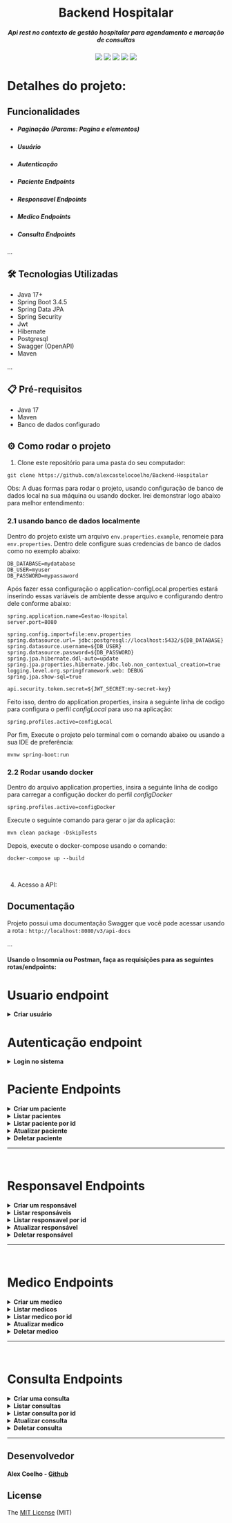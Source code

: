 <h1 align="center">Backend Hospitalar</h1>

<h5 align="center">
  Api rest no contexto de gestão hospitalar para agendamento e marcação de consultas
</h5>
<p align="center"> 
  <img src="https://img.shields.io/badge/Java-ED8B00?style=for-the-badge&logo=java&logoColor=white"/> 
 <img src="https://img.shields.io/badge/Spring-6DB33F?style=for-the-badge&logo=spring&logoColor=white"/>
 <img src="https://img.shields.io/badge/PostgreSQL-316192?style=for-the-badge&logo=postgresql&logoColor=white"/> 
 <img src="http://img.shields.io/static/v1?label=STATUS&message=EM%20DESENVOLVIMENTO&color=RED&style=for-the-badge"/>
 <img src="http://img.shields.io/static/v1?label=License&message=MIT&color=green&style=for-the-badge"/>
  </p>



# Detalhes do projeto:

## Funcionalidades
  - ##### Paginação (Params: Pagina e elementos)  
  - ##### Usuário
  - ##### Autenticação
  - ##### Paciente Endpoints
  - ##### Responsavel Endpoints
  - ##### Medico Endpoints
  - ##### Consulta Endpoints
  

   
...
## 🛠️ Tecnologias Utilizadas

- Java 17+
- Spring Boot 3.4.5
- Spring Data JPA
- Spring Security
- Jwt
- Hibernate
- Postgresql
- Swagger (OpenAPI)
- Maven 

...

## 📋 Pré-requisitos

- Java 17
- Maven 
- Banco de dados configurado 


## ⚙️ Como rodar o projeto

1. Clone este repositório para uma pasta do seu computador:


```
git clone https://github.com/alexcastelocoelho/Backend-Hospitalar
```

 Obs: A duas formas para rodar o projeto, usando configuração de banco de dados local na sua máquina ou usando docker.
Irei demonstrar logo abaixo para melhor entendimento:
<br>

### 2.1 usando banco de dados localmente
Dentro do projeto existe um arquivo `env.properties.example`, renomeie para `env.properties`. Dentro dele configure suas credencias de banco de dados como no exemplo abaixo:

```
DB_DATABASE=mydatabase
DB_USER=myuser
DB_PASSWORD=mypassaword
```
Após fazer essa configuração o application-configLocal.properties estará inserindo essas variáveis de ambiente desse arquivo e configurando dentro dele conforme abaixo:
<br>

```
spring.application.name=Gestao-Hospital
server.port=8080

spring.config.import=file:env.properties
spring.datasource.url= jdbc:postgresql://localhost:5432/${DB_DATABASE}
spring.datasource.username=${DB_USER}
spring.datasource.password=${DB_PASSWORD}
spring.jpa.hibernate.ddl-auto=update
spring.jpa.properties.hibernate.jdbc.lob.non_contextual_creation=true
logging.level.org.springframework.web: DEBUG
spring.jpa.show-sql=true

api.security.token.secret=${JWT_SECRET:my-secret-key}
```

Feito isso, dentro do application.properties, insira a seguinte linha de codigo para configura o perfil *configLocal* para uso na aplicação:
```
spring.profiles.active=configLocal
```

Por fim, Execute o projeto pelo terminal com o comando abaixo ou usando a sua IDE de preferência:


`mvnw spring-boot:run`


### 2.2 Rodar usando docker
Dentro do arquivo application.properties, insira a seguinte linha de codigo para carregar a configução docker do perfil *configDocker*
```
spring.profiles.active=configDocker
```

Execute o seguinte comando para gerar o jar da aplicação:
```
mvn clean package -DskipTests
```

Depois, execute o docker-compose usando o comando:
```
docker-compose up --build
```



<br>

4. Acesso a API:


## Documentação


Projeto possui uma documentação Swagger que você pode acessar usando a rota
: 
`http://localhost:8080/v3/api-docs`


...

#### Usando o Insomnia ou Postman, faça as requisições para as seguintes rotas/endpoints:



#  Usuario endpoint
<details> <summary><strong> Criar usuário</strong></summary>
<br>

`POST`  

```
http://localhost:8080/auth/registro
```

Restrições para os campos 
- Informar um email valido
- Senha precisa ter pelo menos 6 digitos
- Informar a role do usuario  
roles permitidas[ADMIN, ATENDENTE, MEDICO, PACIENTE])



### Exemplo  requisição

```
{
    "email": "augustoJosue@gmail.com",
    "senha": "209_@ty",
    "role": "ADMIN"
}
```

`Status Code: 200 OK`   
Usuário cadastrado com sucesso

<br>

`Status Code: 400 Bad Request`
```
{
	"httpStatus": "BAD_REQUEST",
	"message": "Informe um e-mail valido",
	"path": "/auth/registro",
	"api": "register",
	"timestamp": "2025-06-18T23:39:07.9691212-03:00"
}
```

`Status Code: 409 Conflict`
```
{
	"httpStatus": "CONFLICT",
	"message": "Email já registrado no sistema",
	"path": "/auth/registro",
	"api": "register",
	"timestamp": "2025-06-18T23:54:24.2435107-03:00"
}
```

</details>


#  Autenticação endpoint
<details> <summary><strong>Login no sistema</strong></summary>

`POST`  

```
http://localhost:8080/auth/login
```

Restrições para os campos 
- Informar o email cadastrado
- Informar sua senha cadastrada



### Exemplo  requisição

```
{
    "email": "augustoJosue@gmail.com",
    "senha": "209_@ty",
   
}
```
<br>

`Status Code: 200 OK`
```
 {
	"token": "eyJhbGciOiJIUzI1NiIsInR5cCI6IkpXVCJ9.eyJpc3MiOiJnZXN0YW8taG9zcGl0YWwiLCJzdWIiOiJhdWd1c3RvSm9zdXNAZ21haWwuY29tYSIsImV4cCI6MTc1MDMwOTYzMH0.0GW6UEa5ngntv9hPMxQfFLUE0QDEnkC5ZeHj7bzxUnc"
}
```  
### OBS: Esse é o token que você deve copiar e colar nos Cabeçalhos das requisições

<br>


`Status Code: 403 Forbidden`  
Senha ou email incorreto, verificar e fazer uma nova requisição

<br>


</details>



#  Paciente Endpoints

<details> <summary><strong>Criar um paciente</strong></summary>

#### Usuários com role ADMIN ou ATENDENTE podem criar paciente

`POST`

```
http://localhost:8080/paciente
```
Restrições para os campos 
- Nome precisa ter pelo menos 3 caracteres
- Idade minima do paciente precisa ser 3 anos
- Informar um cpf valido(somente os numeros)
- dataNascimento precisa está no padrão (dd/MM/yyyy)
- Contato precisa ter o ddd junto com o número 
- Endereço precisa ter pelo menos 8 caracteres



### Exemplo  requisição

```
{
        "nome": "Joao Pereira",
        "idade": 17,
        "cpf": "63068188040",
        "dataNascimento": "12/04/2002",
        "contato": "91983299350",
        "endereco": "Rua oliveira bela"
}
```

...

`Status Code: 201 Created`

```
{
    	"id": "e7fcbb3b-0ba6-40b8-a681-0ce984a72f40",
        "nome": "Joao Pereira",
        "idade": 17,
        "cpf": "630.681.880-40",
        "dataNascimento": "12/04/2002",
        "contato": "91983299350",
        "endereco": "Rua oliveira bela",
        "consultas": []
}
```

...

`Status Code: 400 Bad Request`  
Obs: No atributo message ira aparecer o motivo do erro, como no exemplo

```

{
    "httpStatus": "BAD_REQUEST",
    "message": "Cpf invalido, verifique, por gentileza",
    "path": "/paciente",
    "api": "criarPaciente",
    "timestamp": "2025-06-17T15:59:48.5983918-03:00"
}
```
...

`Status Code: 409 Conflict`

```
{

    "httpStatus": "CONFLICT",
    "message": "Cpf já registrado no sistema",
    "path": "/paciente",
    "api": "criarPaciente",
    "timestamp": "2025-06-17T16:09:10.1794329-03:00"
}
```
</details>





<details> <summary><strong>Listar pacientes</strong></summary>
  
#### Usuários com role ADMIN, ATENDENTE ou MEDICO podem listar pacientes

`GET`

```
http://localhost:8080/paciente
```

...

`Status Code: 200 OK`

```
{
	"content": [
		{
			"id": "f4f0cfcd-0bc1-4278-a157-9caf6ad6472c",
			"nome": "Joao Pereira",
			"idade": 3,
			"cpf": "630.681.880-40",
			"dataNascimento": "12/04/2002",
			"contato": "91983299350",
			"endereco": "Rua oliveira bela",
			"consultas": []
		},
		{
			"id": "d2f9a54f-b0af-4fe7-8a49-37841e0aa91f",
			"nome": "Leandro gomes",
			"idade": 20,
			"cpf": "477.184.090-31",
			"dataNascimento": "21/08/2010",
			"contato": "91923657896",
			"endereco": "Rua paes de sousa",
			"consultas": []
		}
	],
	"page": 0,
	"size": 10,
	"totalElements": 2,
	"totalPages": 1,
	"first": true,
	"last": true
}
```

...

</details>


<details> <summary><strong>Listar paciente por id</strong></summary>

#### Usuários com role ADMIN, ATENDENTE, MEDICO ou PACIENTE pode listar um paciente

`GET`

```
http://localhost:8080/paciente/id
```

...

`Status Code: 200 OK`

```
{
	"id": "7d635ab6-ca24-484d-bffd-6b1dad1c8b18",
	"nome": "Leandro gomes",
	"idade": 20,
	"cpf": "477.184.090-31",
	"dataNascimento": "21/08/2010",
	"contato": "91923657896",
	"endereco": "Rua paes de sousa",
	"consultas": []
}
```

...

`Status Code: 404 Not Found`

```
{
	"httpStatus": "NOT_FOUND",
	"message": "Paciente não localizado",
	"path": "/paciente/7d635ab6-ca24-484d-bffd-6b1dad1c8b17",
	"api": "listarUmPaciente",
	"timestamp": "2025-06-17T23:13:01.4678098-03:00"
}
```

`Status Code: 400 Bad Request`

```
{
	"httpStatus": "BAD_REQUEST",
	"message": "Valor do id invalido ou longo demais, verifique",
	"path": "/paciente/7d635ab6-ca24-484d-bffd-6b1dad1c8b17ss",
	"api": "listarUmPaciente",
	"timestamp": "2025-06-17T23:13:30.3790446-03:00"
}
```
</details>


<details> <summary><strong>Atualizar paciente</strong></summary>

#### Usuários com role ADMIN ou ATENDENTE podem atualizar paciente 

`PATCH`

```
http://localhost:8080/paciente/id
```
campos que podem ser atualizados
- Nome
- idade
- contato
- endereco
```
{    	
    "nome": "Leandro gomes",
    "idade": 20,				
    "contato": "91923657896",
    "endereco": "Rua paes de sousa "
    
}
```

`Status Code: 204 No Content`  
Indica que foi atualizado com sucesso
<br>
<br>
<br>

`Status Code: 404 Not Found`

```
{
	"httpStatus": "NOT_FOUND",
	"message": "Paciente não localizado",
	"path": "/paciente/7d635ab6-ca24-484d-bffd-6b1dad1c8b17",
	"api": "listarUmPaciente",
	"timestamp": "2025-06-17T23:13:01.4678098-03:00"
}
```

`Status Code: 400 Bad Request`

```
{
	"httpStatus": "BAD_REQUEST",
	"message": "Valor do id invalido ou longo demais, verifique",
	"path": "/paciente/7d635ab6-ca24-484d-bffd-6b1dad1c8b17ss",
	"api": "listarUmPaciente",
	"timestamp": "2025-06-17T23:13:30.3790446-03:00"
}
```

</details>



<details> <summary><strong>Deletar paciente</strong></summary>

#### Somente usuario com role ADMIN pode deletar paciente 

`DELETE`

```
http://localhost:8080/paciente/id
```

`Status Code: 204 No Content`  
Indica que foi deletado com sucesso
<br>
<br>

`Status Code: 404 Not Found`

```
{
	"httpStatus": "NOT_FOUND",
	"message": "Paciente não localizado",
	"path": "/paciente/7d635ab6-ca24-484d-bffd-6b1dad1c8b17",
	"api": "listarUmPaciente",
	"timestamp": "2025-06-17T23:13:01.4678098-03:00"
}
```

`Status Code: 400 Bad Request`

```
{
	"httpStatus": "BAD_REQUEST",
	"message": "Valor do id invalido ou longo demais, verifique",
	"path": "/paciente/7d635ab6-ca24-484d-bffd-6b1dad1c8b17ss",
	"api": "listarUmPaciente",
	"timestamp": "2025-06-17T23:13:30.3790446-03:00"
}
```


</details>



---
<br>

#  Responsavel Endpoints
<details> <summary><strong>Criar um responsável</strong></summary>
  
#### Usuários com role ADMIN ou ATENDENTE podem criar um responsável

`POST`

```
http://localhost:8080/responsavel
```
Restrições para os campos 
- Nome precisa ter pelo menos 3 caracteres
- Informar um cpf valido(somente os numeros)
- dataNascimento precisa está no padrão (dd/MM/yyyy)
- informar o parentesco com o paciente  
 Opções permitidas
[ PAI,
    MAE,
    CONJUGE,
    COMPANHEIRO,
    FILHO,
    IRMAO,
    AVO,
    TUTOR_LEGAL,
    OUTRO]

- Contato precisa ter o ddd junto com o número 
- Endereço precisa ter pelo menos 8 caracteres



### Exemplo  requisição

```
{
	        
         "nome": "Rayssa gomes",
	
         "cpf": "21430262001",
	
         "dataNascimento": "08/04/2002",
					
        "parentesco": "IRMAO",

         "contato": "11935678642",
	
         "endereco": "Rua do congo"

}
```

...

`Status Code: 201 Created`

```
{
	"id": "bfe0bccb-25de-4e39-9bd0-808739c7e7d6",
	"nome": "Rayssa gomes",
	"cpf": "214.302.620-01",
	"dataNascimento": "08/04/2002",
	"parentesco": "IRMAO",
	"contato": "11935678642",
	"endereco": "Rua do congo"
}
```

...

`Status Code: 400 Bad Request`  
Obs: No atributo message ira aparecer o motivo do erro, como no exemplo

```
{
	"httpStatus": "BAD_REQUEST",
	"message": "Formato ou valores informados incorretos, verifique",
	"path": "/responsavel",
	"api": "criarResponsavelPaciente",
	"timestamp": "2025-06-17T23:36:49.9814071-03:00"
}
```
...

`Status Code: 409 Conflict`

```
{

    "httpStatus": "CONFLICT",
    "message": "Cpf já registrado no sistema",
    "path": "/paciente",
    "api": "criarPaciente",
    "timestamp": "2025-06-17T16:09:10.1794329-03:00"
}
```

</details>


<details> <summary><strong>Listar responsáveis</strong></summary>

#### Usuários com role ADMIN, ATENDENTE OU MEDICO podem listar os responsáveis

`GET`

```
http://localhost:8080/responsavel
```

...

`Status Code: 200 OK`

```
{
	"content": [
		{
			"id": "2f3d20a6-b44b-4d9d-9925-a8a3530f144e",
			"nome": "Aline gomes",
			"cpf": "304.740.810-60",
			"dataNascimento": "15/06/1980",
			"parentesco": "MAE",
			"contato": "11935678642",
			"endereco": "Rua dos santos drumonde"
		}
	],
	"page": 0,
	"size": 10,
	"totalElements": 1,
	"totalPages": 1,
	"first": true,
	"last": true
}
```



</details>

<details> <summary><strong>Listar responsavel por id </strong></summary>


#### Usuários com role ADMIN, ATENDENTE, MEDICO ou PACIENTE podem listar um responsável 

`GET`

```
http://localhost:8080/responsavel/id
```

...

`Status Code: 200 OK`

```
{
	"id": "3c9c37e1-e35b-47f8-bb20-00c0889ca35c",
	"nome": "Aline gomes",
	"cpf": "304.740.810-60",
	"dataNascimento": "15/06/1980",
	"parentesco": "MAE",
	"contato": "11935678642",
	"endereco": "Rua dos santos drumonde"
}
```

...

`Status Code: 404 Not Found`

```
{
	"httpStatus": "NOT_FOUND",
	"message": "Responsavel não localizado",
	"path": "/responsavel/3c9c37e1-e35b-47f8-bb20-00c0889ca35a",
	"api": "listarUmResponsavelPaciente",
	"timestamp": "2025-06-17T23:40:48.6991833-03:00"
}
```

`Status Code: 400 Bad Request`

```
{
	"httpStatus": "BAD_REQUEST",
	"message": "Valor do id invalido ou longo demais, verifique",
	"path": "/responsavel/3c9c37e1-e35b-47f8-bb20-00c0889sca35a",
	"api": "listarUmResponsavelPaciente",
	"timestamp": "2025-06-17T23:41:04.8208872-03:00"
}
```
</details>


<details> <summary><strong>Atualizar responsável </strong></summary>

#### Usuários com role ADMIN, ATENDENTE OU MEDICO podem atualizar responsável 

`PATCH`

```
http://localhost:8080/responsavel/id
```

campos que podem ser atualizados
- Nome
- Contato
- Endereco

### Exemplo requisição

```
{		
		
	"endereco": "passsagem Assis de sousa franco"	
	
}
```

`Status Code: 204 No Content`  
Atualizado com sucesso
<br>
<br>


`Status Code: 404 Not Found`

```
{
	"httpStatus": "NOT_FOUND",
	"message": "Responsavel não localizado",
	"path": "/responsavel/3c9c37e1-e35b-47f8-bb20-00c0889ca35a",
	"api": "atualizarResponsavelPaciente",
	"timestamp": "2025-06-17T23:46:12.186425-03:00"
}
```

`Status Code: 400 Bad Request`

```
{
	"httpStatus": "BAD_REQUEST",
	"message": "Valor do id invalido ou longo demais, verifique",
	"path": "/responsavel/3c9c37e1-e35b-47f8-bb20-00ac0889ca35a",
	"api": "atualizarResponsavelPaciente",
	"timestamp": "2025-06-17T23:46:22.6848884-03:00"
}

```

</details>


<details> <summary><strong>Deletar responsável </strong></summary>


#### Somente usuario com role ADMIN pode deletar responsável

`DELETE`

```
http://localhost:8080/responsavel/id
```

`Status Code: 204 No Content`  
Deletado com sucesso
<br>
<br>

`Status Code: 404 Not Found`

```
{
	"httpStatus": "NOT_FOUND",
	"message": "Paciente não localizado",
	"path": "/paciente/7d635ab6-ca24-484d-bffd-6b1dad1c8b17",
	"api": "listarUmPaciente",
	"timestamp": "2025-06-17T23:13:01.4678098-03:00"
}
```

`Status Code: 400 Bad Request`

```
{
	"httpStatus": "BAD_REQUEST",
	"message": "Valor do id invalido ou longo demais, verifique",
	"path": "/paciente/7d635ab6-ca24-484d-bffd-6b1dad1c8b17ss",
	"api": "listarUmPaciente",
	"timestamp": "2025-06-17T23:13:30.3790446-03:00"
}
```

</details>


---
<br>

#  Medico Endpoints


<details> <summary><strong>Criar um medico </strong></summary>
  
#### Usuários com role ADMIN ou ATENDENTE podem criar um medico
`POST`

```
http://localhost:8080/medico
```
Restrições para os campos 
- Nome precisa ter pelo menos 3 caracteres
- Informar o conselho/CRM medico formatado
- Informar um cpf valido(somente os numeros)
- Contato precisa ter o ddd junto com o número
- Endereço precisa ter pelo menos 8 caracteres
- Precisa informar um e-mail valido
 



### Exemplo  requisição

```
{
	"nome": "Lucas Silva",
	"numeroConselho": "CRM-MA 457689",
	"cpf": "24298017010",
	"contato": "98925786491",
	"endereco": "passagem porto franco",
	"email": "Lucas@gmail.com"
	
}
```

...

`Status Code: 201 Created`

```
{
	"id": "358f3666-98c8-461c-bb62-4cd0cecb1a01",
	"nome": "Lucas Silva",
	"numeroConselho": "CRM-MA 457689",
	"cpf": "242.980.170-10",
	"contato": "98925786491",
	"endereco": "passagem porto franco",
	"email": "Lucas@gmail.com",
	"consultas": []
}
```

...

`Status Code: 400 Bad Request`  
Obs: No atributo message ira aparecer o motivo do erro, como no exemplo

```
{
	"httpStatus": "BAD_REQUEST",
	"message": "informe um email valido",
	"path": "/medico",
	"api": "criarMedico",
	"timestamp": "2025-06-18T00:02:10.3589065-03:00"
}
```
...

`Status Code: 409 Conflict`

```
{
	"httpStatus": "CONFLICT",
	"message": "Cpf já registrado no sistema",
	"path": "/medico",
	"api": "criarMedico",
	"timestamp": "2025-06-18T00:02:36.9777904-03:00"
}
```

</details>

<details> <summary><strong>Listar medicos </strong></summary>
  
#### Usuários com role ADMIN ou ATENDENTE podem listar os medicos

`GET`

```
http://localhost:8080/medico
```

...

`Status Code: 200 OK`

```
{
	"content": [
		{
			"id": "1c5ea6da-2e01-4ea1-aa23-9178f7d74ab8",
			"nome": "Lucas Silva",
			"numeroConselho": "CRM-MA 457689",
			"cpf": "242.980.170-10",
			"contato": "98925786491",
			"endereco": "passagem porto franco",
			"email": "Lucas@gmail.com",
			"consultas": []
		}
	],
	"page": 0,
	"size": 10,
	"totalElements": 1,
	"totalPages": 1,
	"first": true,
	"last": true
}
```

</details>


<details> <summary><strong> Listar medico por id</strong></summary>

#### Usuários com role ADMIN, ATENDENTE OU MEDICO podem listar um medico

`GET`

```
http://localhost:8080/medico/id
```

...

`Status Code: 200 OK`

```
{
	"id": "93119e99-4b86-4548-9b2d-d1cf87593e8b",
	"nome": "Adriano Almeida",
	"numeroConselho": "CRM-PA 457689",
	"cpf": "017.650.960-73",
	"contato": "91934658792",
	"endereco": "Rua dos assis",
	"email": "meidaJunior@gmail.com",
	"consultas": []
}
```

...

`Status Code: 404 Not Found`

```
{
	"httpStatus": "NOT_FOUND",
	"message": "Medico não localizado",
	"path": "/medico/93119e99-4b86-4548-9b2d-d1cf87593e8a",
	"api": "listarUmMedico",
	"timestamp": "2025-06-18T00:10:44.1230536-03:00"
}
```

`Status Code: 400 Bad Request`

```
{
	"httpStatus": "BAD_REQUEST",
	"message": "Valor do id invalido ou longo demais, verifique",
	"path": "/medico/93119e99-4b86-4548-9b2d-d1cf8759a3e8a",
	"api": "listarUmMedico",
	"timestamp": "2025-06-18T00:11:00.6751327-03:00"
}
```

</details>

<details> <summary><strong>Atualizar medico </strong></summary>

#### Usuários com role ADMIN, ATENDENTE OU MEDICO podem atualizar um medico

`PATCH`

```
http://localhost:8080/medico/id
```

campos que podem ser atualizados
- Nome
- Contato
- Endereço
- Email

### Exemplo requisição

```
{		
		
	"endereco": "Rua dos pariquis"	
    "email: "Lucastuyr@gmail.com"
	
}
```

`Status Code: 204 No Content`  
Atualizado com sucesso
<br>
<br>


`Status Code: 404 Not Found`

```
{
	"httpStatus": "NOT_FOUND",
	"message": "Medico não localizado",
	"path": "/medico/93119e99-4b86-4548-9b2d-d1cf87593e8a",
	"api": "atualizarMedico",
	"timestamp": "2025-06-18T00:14:13.1946737-03:00"
}
```

`Status Code: 400 Bad Request`

```
{
	"httpStatus": "BAD_REQUEST",
	"message": "Valor do id invalido ou longo demais, verifique",
	"path": "/medico/93119e99-4b86-4548-9b2d-d1cf87593e8as",
	"api": "atualizarMedico",
	"timestamp": "2025-06-18T00:14:24.4407959-03:00"
}

```

</details>



<details> <summary><strong>Deletar medico </strong></summary>
  
#### Somente usuario com role ADMIN pode deletar um medico

`DELETE`

```
http://localhost:8080/medico/id
```

`Status Code: 204 No Content`  
Deletado com sucesso
<br>
<br>

`Status Code: 404 Not Found`

```
{
	"httpStatus": "NOT_FOUND",
	"message": "Medico não localizado",
	"path": "/medico/ebdb0056-bfae-43c5-99a6-420793cc29d1",
	"api": "deletarMedico",
	"timestamp": "2025-06-18T00:15:58.179216-03:00"
}
```

`Status Code: 400 Bad Request`

```
{
	"httpStatus": "BAD_REQUEST",
	"message": "Valor do id invalido ou longo demais, verifique",
	"path": "/medico/ebdb0056-bfae-43c5-99a6-420793cc29d1s",
	"api": "deletarMedico",
	"timestamp": "2025-06-18T00:16:19.5245882-03:00"
}
```

</details>

---
<br>



#  Consulta Endpoints

<details> <summary><strong> Criar uma consulta</strong></summary>

#### Usuários com role ADMIN ou ATENDENTE podem criar uma consulta

`POST`

```
http://localhost:8080/consulta
```
Restrições para os campos 
- Data da consulta precisa está no padrão  (dd/MM/yyyy)
- Hora da consulta precisa ser passada no padrão ("HH:mm")
- Informar o paciente da consulta passando o id
- Informar o medico da consulta passando o id
- Status da consulta pode ser [AGENDADA, CONFIRMADA, CANCELADA, CONCLUIDA]
 

### Exemplo  requisição

```
{
	"dataConsulta": "19/06/2025",
	"horaConsulta": "00:00",
	"paciente": {"id": "55cbc01c-cffa-4622-b6f0-90e1aea05e5c"},
	"medico": {"id": "93119e99-4b86-4548-9b2d-d1cf87593e8b"},
	"status": "CANCELADA"
	
}
```

...

`Status Code: 201 Created`

```
{
	"id": "c09874ab-378f-40e3-85c2-4f0075c2dcd6",
	"dataConsulta": "19/06/2025",
	"horaConsulta": "00:00",
	"status": "CANCELADA"
}
```

...

`Status Code: 400 Bad Request`  
Obs: No atributo message ira aparecer o motivo do erro, como no exemplo

```
{
	"httpStatus": "BAD_REQUEST",
	"message": "Formato ou valores informados incorretos, verifique",
	"path": "/consulta",
	"api": "criarConsulta",
	"timestamp": "2025-06-18T00:29:15.5796927-03:00"
}
```
...

`Status Code: 500 Internal Server Error`  
Obs: Principal causa é se for passado medico ou paciente que não existe no banco

```
{
	"timestamp": "2025-06-18T03:29:42.978+00:00",
	"status": 500,
	"error": "Internal Server Error",
	"path": "/consulta"
}
```

</details>


<details> <summary><strong>Listar consultas </strong></summary>
 
#### Usuários com role ADMIN, ATENDENTE OU MEDICO podem listar as consultas

`GET`

```
http://localhost:8080/consulta
```

...

`Status Code: 200 OK`

```
{
	"content": [
		{
			"id": "990ff32e-5044-403a-87aa-14076dc53bf0",
			"dataConsulta": "10/07/2025",
			"horaConsulta": "15:35",
			"status": "CONFIRMADA"
		}
	],
	"page": 0,
	"size": 10,
	"totalElements": 1,
	"totalPages": 1,
	"first": true,
	"last": true
}
```

</details>


<details> <summary><strong> Listar consulta por id </strong></summary>
  
#### Usuários com role ADMIN, ATENDENTE, MEDICO ou PACIENTE podem listar uma consulta 

`GET`

```
http://localhost:8080/consulta
```

...

`Status Code: 200 OK`

```
{
	"id": "c0768c7f-a47c-490f-8211-30b4c374f107",
	"dataConsulta": "25/06/2025",
	"horaConsulta": "15:35",
	"status": "AGENDADA"
}
```

...

`Status Code: 404 Not Found`

```
{
        "httpStatus": "NOT_FOUND",
        "message": "Consulta não localizado",
        "path": "/consulta/c0768c7f-a47c-490f-8211-30b4c374f106",
        "api": "listarUmaConsulta",
        "timestamp": "2025-06-18T00:34:38.9168777-03:00"
}
```

`Status Code: 400 Bad Request`

```
{
	"httpStatus": "BAD_REQUEST",
	"message": "Valor do id invalido ou longo demais, verifique",
	"path": "/consulta/c0768c7f-a47c-490f-8211-30b4c374f106s",
	"api": "listarUmaConsulta",
	"timestamp": "2025-06-18T00:35:08.9356716-03:00"
}
```

</details>

<details> <summary><strong>Atualizar consulta </strong></summary>
  
#### Usuários com role ADMIN, ATENDENTE, MEDICO ou PACIENTE podem atualizar uma consulta 

`PATCH`

```
http://localhost:8080/medico/id
```

campos que podem ser atualizados
- dataConsulta
- horaConsulta
- Medico
- Status

### Exemplo requisição

```
{		

    "dataConsulta": "30/08/2025",

    "horaConsulta": "16:25",	

    "status": "CONFIRMADA"
	
}
```

`Status Code: 204 No Content`  
Atualizado com sucesso
<br>
<br>


`Status Code: 404 Not Found`

```
{
	"httpStatus": "NOT_FOUND",
	"message": "Consulta não localizada",
	"path": "/consulta/c0768c7f-a47c-490f-8211-30b4c374f10a",
	"api": "atualizarConsulta",
	"timestamp": "2025-06-18T00:37:53.1894823-03:00"
}
```

`Status Code: 400 Bad Request`

```
{   
    "httpStatus": "BAD_REQUEST",
    "message": "Valor do id invalido ou longo demais, verifique",
    "path": "/consulta/c0768c7f-a47c-490f-8211-30b4c374f10aa",
    "api": "atualizarConsulta",
    "timestamp": "2025-06-18T00:38:15.170081-03:00"
}

```

</details>

<details> <summary><strong>Deletar consulta </strong></summary>

#### Somente usuario com role ADMIN pode deletar consulta 

`DELETE`

```
http://localhost:8080/consulta/id
```

`Status Code: 204 No Content`  
Deletado com sucesso
<br>
<br>

`Status Code: 404 Not Found`

```
{
	"httpStatus": "NOT_FOUND",
	"message": "Consulta não localizada",
	"path": "/consulta/e43a1646-b366-4a7c-acce-7d6b2d6be14",
	"api": "deletarConsulta",
	"timestamp": "2025-06-18T00:39:08.0149527-03:00
}
```

`Status Code: 400 Bad Request`

```
{
	"httpStatus": "BAD_REQUEST",
	"message": "Valor do id invalido ou longo demais, verifique",
	"path": "/consulta/e43a1646-b366-4a7c-acce-7d6b2d6be141s243",
	"api": "deletarConsulta",
	"timestamp": "2025-06-18T00:39:42.3648947-03:00"
}
```


</details>



---





## Desenvolvedor

#### Alex Coelho - [Github](https://github.com/alexcastelocoelho)


## License
The [MIT License](https://opensource.org/licenses/MIT) (MIT)
